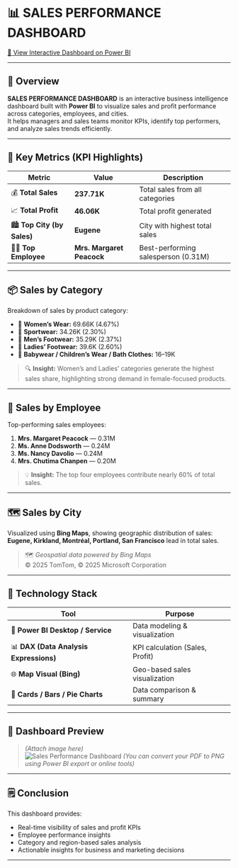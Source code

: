 # 📊 SALES PERFORMANCE DASHBOARD

[🔗 View Interactive Dashboard on Power BI](https://app.powerbi.com/groups/me/reports/42ed40b0-0cb3-4aef-a220-c76937126fe9?ctid=e94d57ad-a0b7-44cf-883f-d7987a0bd244&pbi_source=linkShare&bookmarkGuid=becde1cd-a394-4c07-bc65-236b27ccbdb0)

---

## 🧾 Overview

**SALES PERFORMANCE DASHBOARD** is an interactive business intelligence dashboard built with **Power BI** to visualize sales and profit performance across categories, employees, and cities.  
It helps managers and sales teams monitor KPIs, identify top performers, and analyze sales trends efficiently.

---

## 🎯 Key Metrics (KPI Highlights)

| Metric | Value | Description |
|---------|--------|-------------|
| 💰 **Total Sales** | **237.71K** | Total sales from all categories |
| 📈 **Total Profit** | **46.06K** | Total profit generated |
| 🏙️ **Top City (by Sales)** | **Eugene** | City with highest total sales |
| 👩‍💼 **Top Employee** | **Mrs. Margaret Peacock** | Best-performing salesperson (0.31M) |

---

## 📦 Sales by Category

Breakdown of sales by product category:

- 👗 **Women’s Wear:** 69.66K (4.67%)  
- 👟 **Sportwear:** 34.26K (2.30%)  
- 👞 **Men’s Footwear:** 35.29K (2.37%)  
- 👠 **Ladies’ Footwear:** 39.6K (2.60%)  
- 👶 **Babywear / Children’s Wear / Bath Clothes:** 16–19K  

> 🔍 **Insight:** Women’s and Ladies’ categories generate the highest sales share, highlighting strong demand in female-focused products.

---

## 👔 Sales by Employee

Top-performing sales employees:

1. **Mrs. Margaret Peacock** — 0.31M  
2. **Ms. Anne Dodsworth** — 0.24M  
3. **Ms. Nancy Davolio** — 0.24M  
4. **Mrs. Chutima Chanpen** — 0.20M  

> 💡 **Insight:** The top four employees contribute nearly 60% of total sales.

---

## 🗺️ Sales by City

Visualized using **Bing Maps**, showing geographic distribution of sales:  
**Eugene, Kirkland, Montréal, Portland, San Francisco** lead in total sales.

> 🗺️ *Geospatial data powered by Bing Maps*  
> © 2025 TomTom, © 2025 Microsoft Corporation

---

## 🧩 Technology Stack

| Tool | Purpose |
|------|----------|
| 🧮 **Power BI Desktop / Service** | Data modeling & visualization |
| 📊 **DAX (Data Analysis Expressions)** | KPI calculation (Sales, Profit) |
| 🌐 **Map Visual (Bing)** | Geo-based sales visualization |
| 🧱 **Cards / Bars / Pie Charts** | Data comparison & summary |

---

## 📸 Dashboard Preview

> *(Attach image here)*  
> ![Sales Performance Dashboard](SALES-PERFORMANCE-DASHBOARD.png)
> *(You can convert your PDF to PNG using Power BI export or online tools)*

---

## 🗒️ Conclusion

This dashboard provides:
- Real-time visibility of sales and profit KPIs  
- Employee performance insights  
- Category and region-based sales analysis  
- Actionable insights for business and marketing decisions  

---
